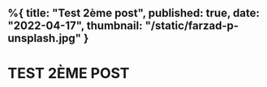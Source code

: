 %{
    title: "Test 2ème post",
    published: true,
    date: "2022-04-17",
    thumbnail: "/static/farzad-p-unsplash.jpg"
}
---
# TEST 2ÈME POST
